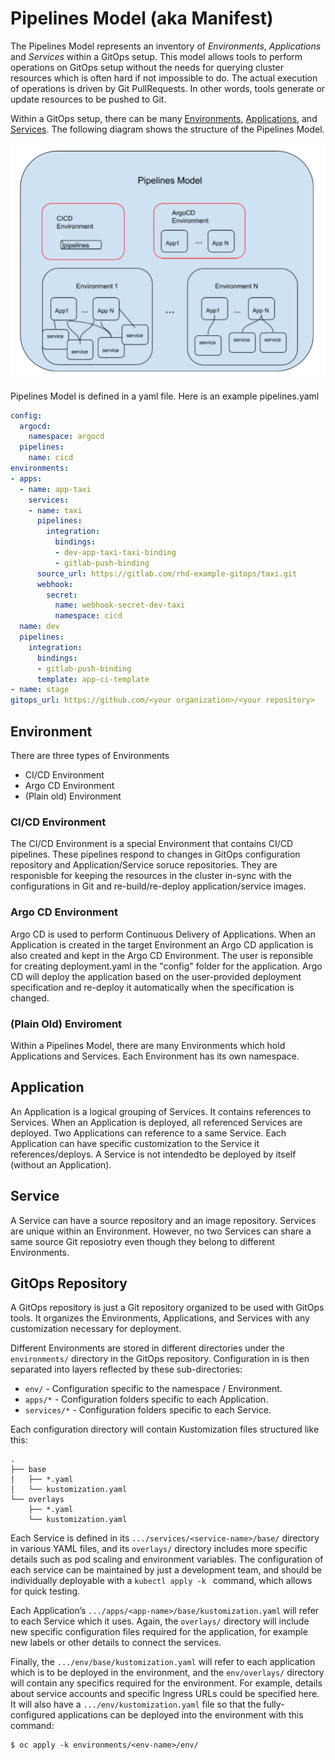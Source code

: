 # Pipelines Model (aka Manifest)

The Pipelines Model represents an inventory of _Environments_, _Applications_ and _Services_ within a GitOps setup.  This model allows tools to perform operations on GitOps setup without the needs for querying cluster resources which is often hard if not impossible to do.  The actual execution of operations is driven by Git PullRequests.  In other words, tools generate or update resources to be pushed to Git.

Within a GitOps setup, there can be many [Environments](#Environment), [Applications](#Application), and [Services](#Service).  The following diagram shows the structure of the Pipelines Model.

![Manifest Model](img/pipelines_model.png)

Pipelines Model is defined in a yaml file.  Here is an example pipelines.yaml

```yaml
config:
  argocd:
    namespace: argocd
  pipelines:
    name: cicd
environments:
- apps:
  - name: app-taxi
    services:
    - name: taxi
      pipelines:
        integration:
          bindings:
          - dev-app-taxi-taxi-binding
          - gitlab-push-binding
      source_url: https://gitlab.com/rhd-example-gitops/taxi.git
      webhook:
        secret:
          name: webhook-secret-dev-taxi
          namespace: cicd
  name: dev
  pipelines:
    integration:
      bindings:
      - gitlab-push-binding
      template: app-ci-template
- name: stage
gitops_url: https://github.com/<your organization>/<your repository>
```

## Environment

There are three types of Environments
* CI/CD Environment
* Argo CD Environment
* (Plain old) Environment

### CI/CD Environment

The CI/CD Environment is a special Environment that contains CI/CD pipelines.  These pipelines respond to changes in GitOps configuration repository and Application/Service soruce repositories.  They are responisble for keeping the resources in the cluster in-sync with the configurations in Git and re-build/re-deploy application/service images.

### Argo CD Environment

Argo CD is used to perform Continuous Delivery of Applications.  When an Application is created in the target Environment an Argo CD application is also created and kept in the Argo CD Environment.  The user is reponsible for creating deployment.yaml in the "config" folder for the application.  Argo CD will deploy the application based on the user-provided deployment specification and re-deploy it automatically when the specification is changed.

### (Plain Old) Enviroment

Within a Pipelines Model, there are many Environments which hold Applications and Services.  Each Environment has its own namespace.

## Application

An Application is a logical grouping of Services.  It contains references to Services.  When an Application is deployed, all referenced Services are deployed.  Two Applications can reference to a same Service.  Each Application can have specific customization to the Service it references/deploys.  A Service is not intendedto  be deployed by itself (without an Application).

## Service

A Service can have a source repository and an image repository.  Services are unique within an Environment.  However, no two Services can share a same source Git reposiotry even though they belong to different Environments.

## GitOps Repository

A GitOps repository is just a Git repository organized to be used with GitOps tools. It organizes the Environments, Applications, and Services with any customization necessary for deployment.

Different Environments are stored in different directories under the `environments/` directory in the GitOps repository. Configuration in is then separated into layers reflected by these sub-directories:

- `env/` - Configuration specific to the namespace / Environment.
- `apps/*` - Configuration folders specific to each Application.
- `services/*` - Configuration folders specific to each Service.

Each configuration directory will contain Kustomization files structured like this:

```
.
├── base
│   ├── *.yaml
│   └── kustomization.yaml
└── overlays
    ├── *.yaml
    └── kustomization.yaml
```

Each Service is defined in its `.../services/<service-name>/base/` directory in various YAML files, and its `overlays/` directory includes more specific details such as pod scaling and environment variables. The configuration of each service can be maintained by just a development team, and should be individually deployable with a `kubectl apply -k ` command, which allows for quick testing.

Each Application’s `.../apps/<app-name>/base/kustomization.yaml` will refer to each Service which it uses. Again, the `overlays/` directory will include new specific configuration files required for the application, for example new labels or other details to connect the services. 

Finally, the `.../env/base/kustomization.yaml` will refer to each application which is to be deployed in the environment, and the `env/overlays/` directory will contain any specifics required for the environment. For example, details about service accounts and specific Ingress URLs could be specified here. It will also have a `.../env/kustomization.yaml` file so that the fully-configured applications can be deployed into the environment with this command:

```shell
$ oc apply -k environments/<env-name>/env/
```
